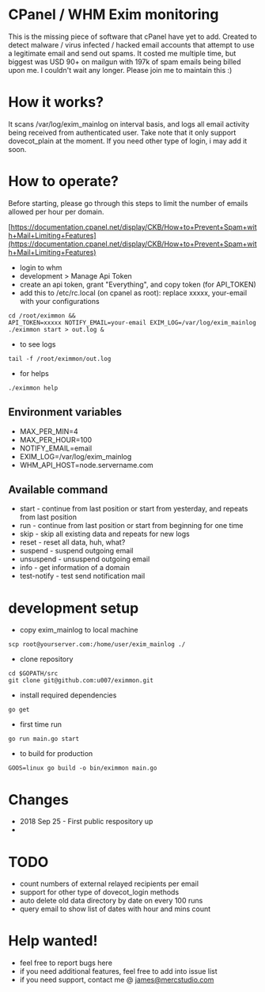 
# CPanel / WHM Exim monitoring

This is the missing piece of software that cPanel have yet to add.
Created to detect malware / virus infected / hacked email accounts that attempt to use a legitimate email and send out spams.
It costed me multiple time, but biggest was USD 90+ on mailgun with 197k of spam emails being billed upon me.
I couldn't wait any longer. Please join me to maintain this :)

# How it works?

It scans /var/log/exim_mainlog on interval basis, and logs all email activity being received from authenticated user.
Take note that it only support dovecot_plain at the moment. If you need other type of login, i may add it soon.

# How to operate?

Before starting, please go through this steps to limit the number of emails allowed per hour per domain.

[https://documentation.cpanel.net/display/CKB/How+to+Prevent+Spam+with+Mail+Limiting+Features](https://documentation.cpanel.net/display/CKB/How+to+Prevent+Spam+with+Mail+Limiting+Features)

* login to whm
* development > Manage Api Token
* create an api token, grant "Everything", and copy token (for API_TOKEN)
* add this to /etc/rc.local (on cpanel as root): replace xxxxx, your-email with your configurations

```
cd /root/eximmon && 
API_TOKEN=xxxxx NOTIFY_EMAIL=your-email EXIM_LOG=/var/log/exim_mainlog ./eximmon start > out.log &
```

* to see logs
```
tail -f /root/eximmon/out.log
```

* for helps

```
./eximmon help
```

## Environment variables
* MAX_PER_MIN=4
* MAX_PER_HOUR=100
* NOTIFY_EMAIL=email
* EXIM_LOG=/var/log/exim_mainlog
* WHM_API_HOST=node.servername.com

## Available command

* start - continue from last position or start from yesterday, and repeats from last position
* run - continue from last position or start from beginning for one time
* skip - skip all existing data and repeats for new logs
* reset - reset all data, huh, what?
* suspend - suspend outgoing email
* unsuspend - unsuspend outgoing email
* info - get information of a domain
* test-notify - test send notification mail


# development setup

* copy exim_mainlog to local machine

```
scp root@yourserver.com:/home/user/exim_mainlog ./
```

* clone repository
```
cd $GOPATH/src
git clone git@github.com:u007/eximmon.git

```

* install required dependencies
```
go get
```

* first time run

```
go run main.go start
```

* to build for production

```
GOOS=linux go build -o bin/eximmon main.go

```

# Changes

* 2018 Sep 25 - First public respository up
*


# TODO

* count numbers of external relayed recipients per email
* support for other type of dovecot_login methods
* auto delete old data directory by date on every 100 runs
* query email to show list of dates with hour and mins count

# Help wanted!

* feel free to report bugs here
* if you need additional features, feel free to add into issue list
* if you need support, contact me @ james@mercstudio.com
